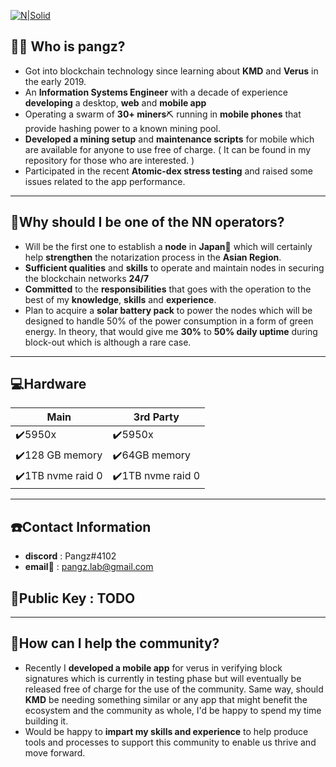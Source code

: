 [![N|Solid](https://avatars.githubusercontent.com/u/17083950?s=400&u=2aaa5831e8ffcb37cb76e1fe251165d972ea5ece&v=4)]()
## 👩‍💻 Who is pangz?
- Got into blockchain technology since learning about **KMD** and **Verus** in the early 2019.
- An **Information Systems Engineer** with a decade of experience **developing** a desktop, **web** and **mobile app**
- Operating a swarm of **30+ miners**⛏ running in **mobile phones** that provide hashing power to a known mining pool.
- **Developed a mining setup** and **maintenance scripts** for mobile which are available for anyone to use free of charge. ( It can be found in my repository for those who are interested. )
- Participated in the recent **Atomic-dex stress testing** and raised some issues related to the app performance.
---
## 📡Why should I be one of the NN operators?
- Will be the first one to establish a **node** in **Japan**🎌 which will certainly help **strengthen** the notarization process in the **Asian Region**.
- **Sufficient qualities** and **skills** to operate and maintain nodes in securing the blockchain networks **24/7**
- **Committed** to the **responsibilities** that goes with the operation to the best of my **knowledge**, **skills** and **experience**.
- Plan to acquire a **solar battery pack** to power the nodes which will be designed to handle 50% of the power consumption in a form of green energy. In theory, that would give me **30%** to **50% daily uptime** during block-out which is although a rare case.
---
## 💻Hardware 

| Main | 3rd Party |
| ------ | ------ |
| ✔️5950x | ✔️5950x|
| ✔️128 GB memory |✔️64GB memory |
| ✔️1TB nvme raid 0  |✔️1TB nvme raid 0  |

---
## ☎️Contact Information
- **discord** :  Pangz#4102
- **email📧** : pangz.lab@gmail.com

## 🔑Public Key : TODO

---


## 🤝How can I help the community?

- Recently I **developed a mobile app** for verus in verifying block signatures which is currently in testing phase but will eventually be released free of charge for the use of the community. Same way, should **KMD** be needing something similar or any app that might benefit the ecosystem and the community as whole, I'd be happy to spend my time building it.
- Would be happy to **impart my skills and experience** to help produce tools and processes to support this community to enable us thrive and move forward.
